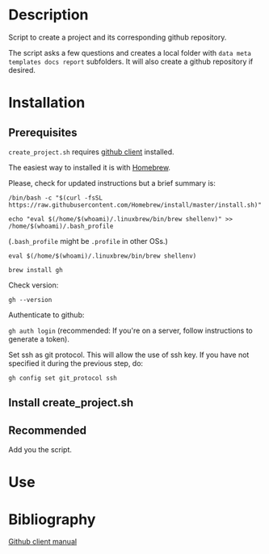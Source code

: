 # Description

Script to create a project and its corresponding github repository.

The script asks a few questions and creates a local folder with `data meta templates docs report` subfolders. It will also create a github repository if desired. 

# Installation 

## Prerequisites

`create_project.sh` requires [github client](https://github.com/cli/cli) installed. 

The easiest way to installed it is with [Homebrew](https://brew.sh/). 

Please, check for updated instructions but a brief summary is:

`/bin/bash -c "$(curl -fsSL https://raw.githubusercontent.com/Homebrew/install/master/install.sh)"`

`echo "eval $(/home/$(whoami)/.linuxbrew/bin/brew shellenv)" >> /home/$(whoami)/.bash_profile`

(`.bash_profile` might be `.profile` in other OSs.)

`eval $(/home/$(whoami)/.linuxbrew/bin/brew shellenv)`

`brew install gh`

Check version:

`gh --version`


Authenticate to github:

`gh auth login` (recommended: If you're on a server, follow instructions to generate a token).

Set ssh as git protocol. This will allow the use of ssh key. If you have not specified it during the previous step, do:

`gh config set git_protocol ssh`




## Install create_project.sh




## Recommended

Add you the script.

# Use



# Bibliography

[Github client manual](https://cli.github.com/manual/)


